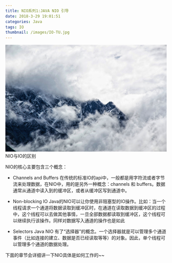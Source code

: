 ```yaml
---
title: NIO系列1:JAVA NIO 引导
date: 2018-3-29 19:01:51
categories: Java
tags: IO
thumbnail: /images/IO-TU.jpg
---
```

![](/images/IO-TU.jpg)
NIO与IO的区别


NIO的核心主要包含三个概念：

- Channels and Buffers
  在传统的标准IO的api中，一般都是用字符流或者字节流来处理数据，在NIO中，用的是另外一种概念：channels 和 buffers。数据通常从通道中读入到的缓冲区，或者从缓冲区写到通道中。

- Non-blocking IO
  Java的NIO可以让你使用非阻塞型的IO操作。比如：当一个线程请求一个通道将数据读取到缓冲区时，在通道在读取数据到缓冲区的过程中，这个线程可以去做其他事情，一旦全部数据都读取到缓冲区，这个线程可以继续执行该操作。同样对数据写入通道的操作也是如此

- Selectors
  Java NIO 有了“选择器”的概念。一个选择器就是可以管理多个通道事件（比如连接的建立、数据是否已经读取等等）的对象。因此，单个线程可以管理多个通道的数据处理。

下面的章节会详细讲一下NIO具体是如何工作的~~
